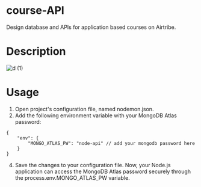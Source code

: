 # course-API
Design database and APIs for application based courses on Airtribe.
# Description
![d (1)](https://github.com/rishav143/course-API/assets/93703303/807488cb-2432-4d05-a59a-1e679840d6f6)
# Usage
1. Open project's configuration file, named nodemon.json.
2. Add the following environment variable with your MongoDB Atlas password:
```   
{
    "env": {
        "MONGO_ATLAS_PW": "node-api" // add your mongodb password here
    }
}
```
4. Save the changes to your configuration file.
Now, your Node.js application can access the MongoDB Atlas password securely through the process.env.MONGO_ATLAS_PW variable.
